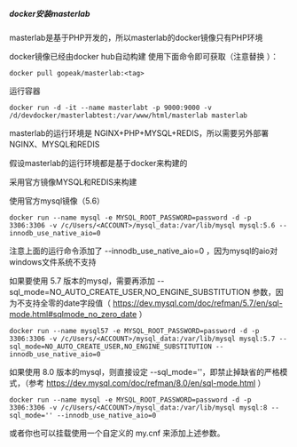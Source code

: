 


##### docker安装masterlab

masterlab是基于PHP开发的，所以masterlab的docker镜像只有PHP环境

docker镜像已经由docker hub自动构建
使用下面命令即可获取（注意替换 <tag> ）：
```
docker pull gopeak/masterlab:<tag>
```

运行容器
```
docker run -d -it --name masterlabt -p 9000:9000 -v /d/devdocker/masterlabtest:/var/www/html/masterlab masterlab
```

masterlab的运行环境是 NGINX+PHP+MYSQL+REDIS，所以需要另外部署NGINX、MYSQL和REDIS

假设masterlab的运行环境都是基于docker来构建的

采用官方镜像MYSQL和REDIS来构建


使用官方mysql镜像（5.6）
```
docker run --name mysql -e MYSQL_ROOT_PASSWORD=password -d -p 3306:3306 -v /c/Users/<ACCOUNT>/mysql_data:/var/lib/mysql mysql:5.6 --innodb_use_native_aio=0
```
注意上面的运行命令添加了 --innodb_use_native_aio=0 ，因为mysql的aio对windows文件系统不支持


如果要使用 5.7 版本的mysql，需要再添加 --sql_mode=NO_AUTO_CREATE_USER,NO_ENGINE_SUBSTITUTION 参数，因为不支持全零的date字段值（ https://dev.mysql.com/doc/refman/5.7/en/sql-mode.html#sqlmode_no_zero_date ）

```
docker run --name mysql57 -e MYSQL_ROOT_PASSWORD=password -d -p 3306:3306 -v /c/Users/<ACCOUNT>/mysql_data:/var/lib/mysql mysql:5.7 --sql_mode=NO_AUTO_CREATE_USER,NO_ENGINE_SUBSTITUTION --innodb_use_native_aio=0
```

如果使用 8.0 版本的mysql，则直接设定 --sql_mode=''，即禁止掉缺省的严格模式，（参考 https://dev.mysql.com/doc/refman/8.0/en/sql-mode.html ）
```
docker run --name mysql -e MYSQL_ROOT_PASSWORD=password -d -p 3306:3306 -v /c/Users/<ACCOUNT>/mysql_data:/var/lib/mysql mysql:8 --sql_mode='' --innodb_use_native_aio=0
```
或者你也可以挂载使用一个自定义的 my.cnf 来添加上述参数。